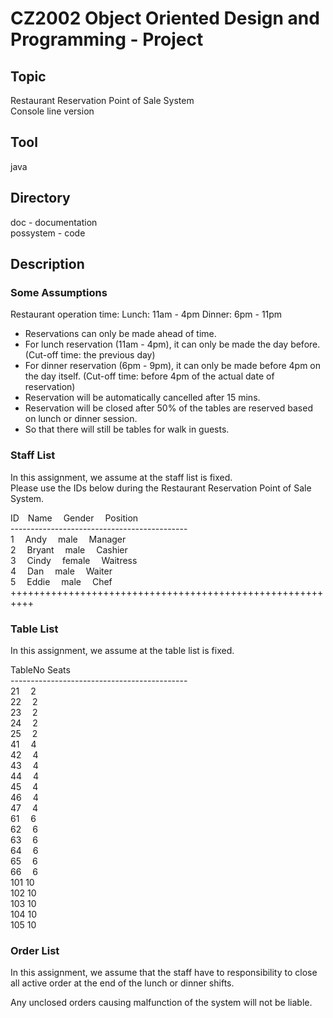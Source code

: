 # CZ2002 Object Oriented Design and Programming - Project

## Topic
Restaurant Reservation Point of Sale System <br/>
Console line version

## Tool
java

## Directory
doc - documentation <br/>
possystem - code

## Description
### Some Assumptions
Restaurant operation time: Lunch: 11am - 4pm Dinner: 6pm - 11pm<br/>

 * Reservations can only be made ahead of time.<br/>
 * For lunch reservation (11am - 4pm), it can only be made the day before. (Cut-off time: the previous day) <br/>
 * For dinner reservation (6pm - 9pm), it can only be made before 4pm on the day itself. (Cut-off time: before 4pm of the actual date of reservation)<br/>
 * Reservation will be automatically cancelled after 15 mins.<br/>
 * Reservation will be closed after 50% of the tables are reserved based on lunch or dinner session.<br/>
 * So that there will still be tables for walk in guests.<br/>

### Staff List
In this assignment, we assume at the staff list is fixed.<br/>
Please use the IDs below during the Restaurant Reservation Point of Sale System.<br/>

 ID&emsp;Name			 &emsp;Gender		&emsp;Position<br/>
 --------------------------------------------<br/>
 1 &emsp;Andy			 &emsp;male		&emsp;Manager<br/>
 2 &emsp;Bryant		&emsp;male		&emsp;Cashier<br/>
 3 &emsp;Cindy			&emsp;female		&emsp;Waitress<br/>
 4 &emsp;Dan				 &emsp;male		&emsp;Waiter<br/>
 5 &emsp;Eddie			&emsp;male		&emsp;Chef<br/>
++++++++++++++++++++++++++++++++++++++++++++++++++++++++++<br/>

### Table List
In this assignment, we assume at the table list is fixed.<br/>

 TableNo		Seats<br/>
 --------------------------------------------<br/>
 21				&emsp;2<br/>
 22				&emsp;2<br/>
 23				&emsp;2<br/>
 24				&emsp;2<br/>
 25				&emsp;2<br/>
 41				&emsp;4<br/>
 42				&emsp;4<br/>
 43				&emsp;4<br/>
 44				&emsp;4<br/>
 45				&emsp;4<br/>
 46				&emsp;4<br/>
 47				&emsp;4<br/>
 61				&emsp;6<br/>
 62				&emsp;6<br/>
 63				&emsp;6<br/>
 64				&emsp;6<br/>
 65				&emsp;6<br/>
 66				&emsp;6<br/>
 101			10<br/>
 102			10<br/>
 103			10<br/>
 104			10<br/>
 105			10<br/>

### Order List
In this assignment, we assume that the staff have to responsibility to
close all active order at the end of the lunch or dinner shifts.<br/>

Any unclosed orders causing malfunction of the system will not be liable.<br/>
